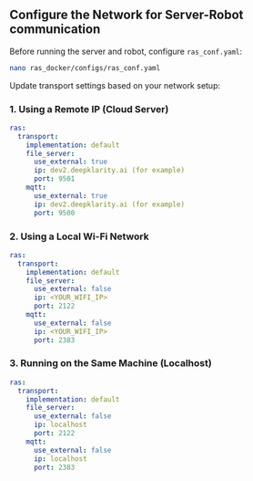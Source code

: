 ## Configure the Network for Server-Robot communication
Before running the server and robot, configure `ras_conf.yaml`:
```bash
nano ras_docker/configs/ras_conf.yaml
```
Update transport settings based on your network setup:

### 1. Using a Remote IP (Cloud Server)
```yaml
ras:
  transport:
    implementation: default
    file_server:
      use_external: true
      ip: dev2.deepklarity.ai (for example)
      port: 9501
    mqtt:
      use_external: true
      ip: dev2.deepklarity.ai (for example)
      port: 9500
```
### 2. Using a Local Wi-Fi Network
```yaml
ras:
  transport:
    implementation: default
    file_server:
      use_external: false
      ip: <YOUR_WIFI_IP>
      port: 2122
    mqtt:
      use_external: false
      ip: <YOUR_WIFI_IP>
      port: 2383
```
### 3. Running on the Same Machine (Localhost)
```yaml
ras:
  transport:
    implementation: default
    file_server:
      use_external: false
      ip: localhost
      port: 2122
    mqtt:
      use_external: false
      ip: localhost
      port: 2383
```
